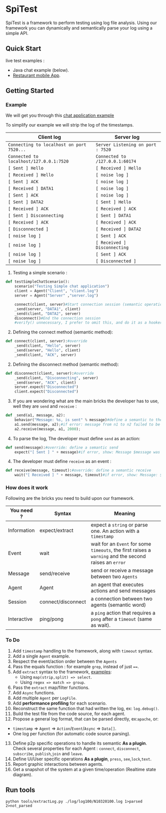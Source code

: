 # SpiTest

SpiTest is a framework to perform testing using log file analysis.
Using our framework you can dynamically and semantically parse your log using a simple API.
## Quick Start

live  test examples :
  - Java chat example (below).
  - [Restaurant mobile App](https://github.com/nsvir/logTest/wiki/Testing-a-mobile-App).

## Getting Started
### Example

We will get you through this [chat application example](https://repl.it/Ndgo/2)

To simplify our example we will strip the log of the timestamps.

Client log  |  Server log
--|--
`Connecting to localhost on port 7520...`|`Server Listening on port : 7520`
`Connected to localhost/127.0.0.1:7520`|`Connected to /127.0.0.1:60174`
`[ Sent ] Hello`|`[ Received ] Hello`
`[ Received ] Hello`|`[ noise log ]`
`[ Sent ] ACK`|`[ noise log ]`
`[ Received ] DATA1`|`[ noise log ]`
`[ Sent ] ACK`|`[ noise log ]`
`[ Sent ] DATA2`|`[ Sent ] Hello`
`[ Received ] ACK`|`[ Received ] ACK`
`[ Sent ] Disconnecting`|`[ Sent ] DATA1`
`[ Received ] ACK`|`[ Received ] ACK`
`[ Disconnected ]`|  `[ Received ] DATA2`
  `[ noise log ]` |`[ Sent ] ACK`
  `[ noise log ]` |`[ Received ] Disconnecting`
  `[ noise log ]` |`[ Sent ] ACK`
  `[ noise log ]` |`[ Disconnected ]`

1. Testing a simple scenario :
```python
def testSimpleChatScenario():
    scenario("Testing Simple chat application")
    client = Agent("Client", "client.log")
    server = Agent("Server" ,"server.log")

    connect(client, server)#Start connection session (semantic operation)
    _send(server, "DATA1", client)
    _send(client, "DATA2", server)
    disconnect()#End the connection session
    #verify() unnecessary, I prefer to omit this, and do it as a hooker after each scenario
```
2. Defining the connect method (semantic method):
```python
def connect(client, server):#override
    _send(client, "Hello", server)
    _send(server, "Hello", client)
    _send(client, "ACK", server)
```
2. Defining the disconnect method (semantic method):
```python
def disconnect(client, server):#override
    _send(client, "Disconnecting", server)
    _send(server, "ACK", client)
    server.expect("Disconnected")
    client.expect("Disconnected")
```
3. If you are wondering what are the main bricks the developer has to use, well they are `send` and `receive` :
```python
def _send(a1, message, a2):
    behavior("Message: %s, is sent" % message)#define a semantic to the added behavior
    a1.send(message, a2);#if error: message from n1 to n2 failed to be sent
    a2.receive(message, a1, 2000);
```
4. To parse the log, The developer must define `send` as an action:
```python
def send(message):#override: define a semantic send
    expect("[ Sent ] " + message)#if error, show: Message $message was not sent between $self.source and $self.target.
```
4. The developer must define `receive` as an event :
```python
def receive(message, timeout):#override: define a semantic receive
    wait("[ Received ] " + message, timeout)#if error, show: Message: $message  between $self.source and $self.target, was not received after $timeout ms.
```

### How does it work
Following are the bricks you need to build upon our framework.

You need ?  |  Syntax |  Meaning
--|---|--
Information  | expect/extract  |  expect a `string` or parse one. An action with a `timestamp`
Event  |  wait |  wait for an `Event` for some `timeouts`, the first raises a `warning` and the second raises an `error`
Message  | send/receive  |  send or receive a message between two `Agents`
Agent  |  Agent |  an agent that executes actions and send messages
Session  | connect/disconnect  |  a connection between two agents (semantic word)
Interactive  | ping/pong  |  a `ping` action that requires a `pong` after a `timeout` (same as wait).

### To Do
1.  Add `timestamp` handling to the framework, along with `timeout` syntax.
2. Add a single `Agent` example.
3. Respect the event/action order between the `Agents`
4. Pass the equals function : for example `grep`, instead of just `==`.
5. Add `extract` syntax to the framework, [examples](https://stackoverflow.com/questions/6260777/python-regex-to-parse-string-and-return-tuple):
    * Using `map(strip,split) => select`.
    * Using `regex => match => group`.
6. Pass the `extract` map/filter functions.
7. Add `Async` functions.
8. Add multiple `Agent` per `LogFile`.
9. Add **performance profiling** for each scenario.
10. Reconstruct the same function that had written the log, ex: `log.debug()`.
11. Build the test file from the code source, for each agent.
12. Propose a general log format, that can be parsed directly, ex:`apache`, or:
  * `timestamp` => `Agent` => `Action`/`Event`/`Async` => `Data[]`.
  * One log per function (for automatic code source parsing).
13. Define p2p specific operations to handle its semantic **As a plugin**. Check several properties for each Agent : `connect`, `disconnect`, `subscribe`, `publish`,`join` and `leave`.
14. Define Ui/User specific operations **As a plugin**, `press`, `see`,`lock`,`text`.
15. Report graphic interactions between agents.
16. Get a snapshot of the system at a given time/operation (Realtime state diagram).


## Run tools

`python tools/extractLog.py ./log/log100/N10320100.log 1>parsed 2>not_parsed`
